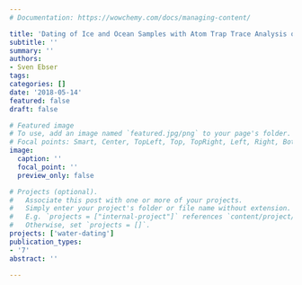```yaml
---
# Documentation: https://wowchemy.com/docs/managing-content/

title: 'Dating of Ice and Ocean Samples with Atom Trap Trace Analysis of 39Ar'
subtitle: ''
summary: ''
authors:
- Sven Ebser
tags:
categories: []
date: '2018-05-14'
featured: false
draft: false

# Featured image
# To use, add an image named `featured.jpg/png` to your page's folder.
# Focal points: Smart, Center, TopLeft, Top, TopRight, Left, Right, BottomLeft, Bottom, BottomRight.
image:
  caption: ''
  focal_point: ''
  preview_only: false

# Projects (optional).
#   Associate this post with one or more of your projects.
#   Simply enter your project's folder or file name without extension.
#   E.g. `projects = ["internal-project"]` references `content/project/deep-learning/index.md`.
#   Otherwise, set `projects = []`.
projects: ['water-dating']
publication_types:
- '7'
abstract: ''

---
```

